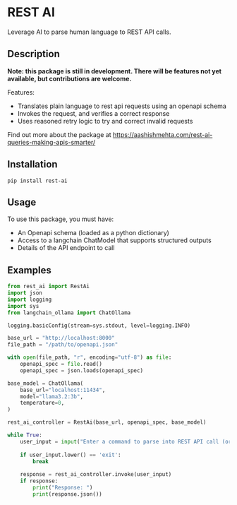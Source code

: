 # REST AI

Leverage AI to parse human language to REST API calls.

## Description

**Note: this package is still in development. There will be features not yet available, but contributions are welcome.**

Features:
- Translates plain language to rest api requests using an openapi schema
- Invokes the request, and verifies a correct response
- Uses reasoned retry logic to try and correct invalid requests

Find out more about the package at https://aashishmehta.com/rest-ai-queries-making-apis-smarter/

## Installation

`pip install rest-ai`

## Usage

To use this package, you must have:
- An Openapi schema (loaded as a python dictionary)
- Access to a langchain ChatModel that supports structured outputs
- Details of the API endpoint to call

## Examples

```python
from rest_ai import RestAi
import json
import logging
import sys
from langchain_ollama import ChatOllama

logging.basicConfig(stream=sys.stdout, level=logging.INFO)

base_url = "http://localhost:8000"
file_path = "/path/to/openapi.json"

with open(file_path, "r", encoding="utf-8") as file:
    openapi_spec = file.read()
    openapi_spec = json.loads(openapi_spec)

base_model = ChatOllama(
    base_url="localhost:11434",
    model="llama3.2:3b",
    temperature=0,
)

rest_ai_controller = RestAi(base_url, openapi_spec, base_model)

while True:
    user_input = input("Enter a command to parse into REST API call (or 'exit' to quit): ")
    
    if user_input.lower() == 'exit':
        break
    
    response = rest_ai_controller.invoke(user_input)
    if response:
        print("Response: ")
        print(response.json())
```
